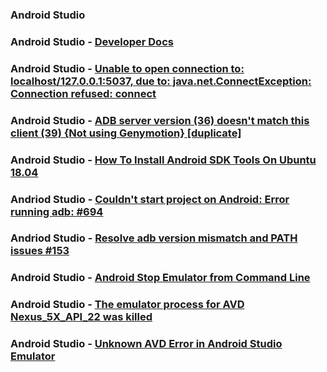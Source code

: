 ### Android Studio

### Android Studio - [Developer Docs](https://developer.android.com/studio)

### Android Studio - [Unable to open connection to: localhost/127.0.0.1:5037, due to: java.net.ConnectException: Connection refused: connect](https://stackoverflow.com/questions/56471689/unable-to-open-connection-to-localhost-127-0-0-15037-due-to-java-net-connect/56471779)

### Android Studio - [ADB server version (36) doesn't match this client (39) {Not using Genymotion} [duplicate]](https://stackoverflow.com/questions/43050370/adb-server-version-36-doesnt-match-this-client-39-not-using-genymotion/43109658)

### Android Studio - [How To Install Android SDK Tools On Ubuntu 18.04](https://android.tutorials24x7.com/blog/how-to-install-android-sdk-tools-on-ubuntu#:~:text=Install%20SDK%20Tools,sdk%20directory%20created%20by%20us.)


### Andriod Studio - [Couldn't start project on Android: Error running adb: #694](https://github.com/expo/expo-cli/issues/694)

### Andriod Studio - [Resolve adb version mismatch and PATH issues #153](https://github.com/expo/expo-cli/issues/153)

### Android Studio - [Android Stop Emulator from Command Line](https://stackoverflow.com/questions/20155376/android-stop-emulator-from-command-line)

### Android Studio - [The emulator process for AVD Nexus_5X_API_22 was killed](https://android.stackexchange.com/questions/168913/the-emulator-process-for-avd-nexus-5x-api-22-was-killed)

### Android Studio - [Unknown AVD Error in Android Studio Emulator](https://stackoverflow.com/questions/48841848/unknown-avd-error-in-android-studio-emulator)